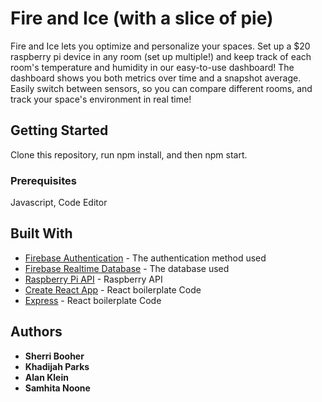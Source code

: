 # Fire and Ice (with a slice of pie)

Fire and Ice lets you optimize and personalize your spaces. Set up a $20 raspberry pi device in any room (set up multiple!) and keep track of each room's temperature and humidity in our easy-to-use dashboard! The dashboard shows you both metrics over time and a snapshot average. Easily switch between sensors, so you can compare different rooms, and track your space's environment in real time!

## Getting Started

Clone this repository, run npm install, and then npm start.

### Prerequisites

Javascript, Code Editor

## Built With

* [Firebase Authentication](https://firebase.google.com/products/auth/) - The authentication method used
* [Firebase Realtime Database](https://firebase.google.com/products/realtime-database/) - The database used
* [Raspberry Pi API]() - Raspberry API
* [Create React App](https://github.com/facebook/create-react-app) - React boilerplate Code
* [Express](https://expressjs.com/) - React boilerplate Code

## Authors

* **Sherri Booher**
* **Khadijah Parks**
* **Alan Klein**
* **Samhita Noone**
